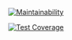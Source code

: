 [![Maintainability](https://api.codeclimate.com/v1/badges/b820f3804fa1d3e042e0/maintainability)](https://codeclimate.com/github/trywrite/frontend-project-lvl1/maintainability)

[![Test Coverage](https://api.codeclimate.com/v1/badges/b820f3804fa1d3e042e0/test_coverage)](https://codeclimate.com/github/trywrite/frontend-project-lvl1/test_coverage)
